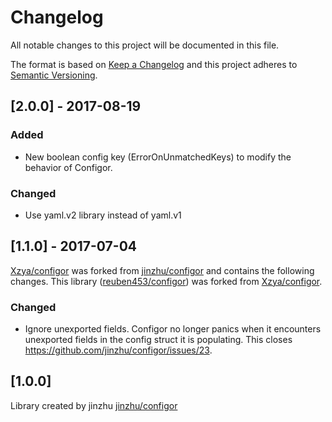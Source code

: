 # Changelog

All notable changes to this project will be documented in this file.

The format is based on [Keep a Changelog](http://keepachangelog.com/en/1.0.0/)
and this project adheres to [Semantic Versioning](http://semver.org/spec/v2.0.0.html).

## [2.0.0] - 2017-08-19

### Added
- New boolean config key (ErrorOnUnmatchedKeys) to modify the behavior of Configor.

### Changed
- Use yaml.v2 library instead of yaml.v1

## [1.1.0] - 2017-07-04

[Xzya/configor](https://github.com/Xzya/configor) was forked from [jinzhu/configor](https://github.com/jinzhu/configor) and contains the following changes. This library ([reuben453/configor](https://github.com/reuben453/configor)) was forked from [Xzya/configor](https://github.com/Xzya/configor).

### Changed
- Ignore unexported fields. Configor no longer panics when it encounters unexported fields in the config struct it is populating.
This closes https://github.com/jinzhu/configor/issues/23.

## [1.0.0]

Library created by jinzhu [jinzhu/configor](https://github.com/jinzhu/configor)